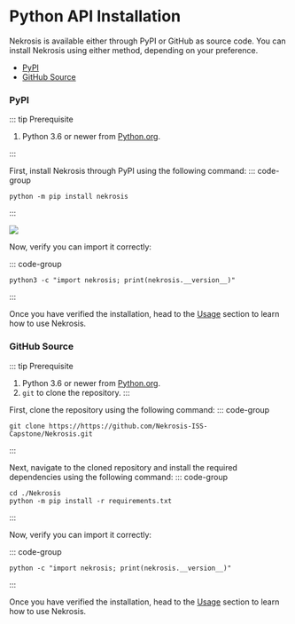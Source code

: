# Python API Installation

Nekrosis is available either through PyPI or GitHub as source code. You can install Nekrosis using either method, depending on your preference.

* [PyPI](#pypi)
* [GitHub Source](#github-source)

### PyPI

::: tip Prerequisite

1. Python 3.6 or newer from [Python.org](https://www.python.org).

:::

First, install Nekrosis through PyPI using the following command:
::: code-group
```shell [Command Line]
python -m pip install nekrosis
```
:::

![](/public/Installation/PyPI.png)

Now, verify you can import it correctly:

::: code-group
```shell [Command Line]
python3 -c "import nekrosis; print(nekrosis.__version__)"
```
:::

Once you have verified the installation, head to the [Usage](../Usage/api.md) section to learn how to use Nekrosis.


### GitHub Source

::: tip Prerequisite

1. Python 3.6 or newer from [Python.org](https://www.python.org).
2. `git` to clone the repository.
:::

First, clone the repository using the following command:
::: code-group
```shell [Command Line]
git clone https://https://github.com/Nekrosis-ISS-Capstone/Nekrosis.git
```
:::

Next, navigate to the cloned repository and install the required dependencies using the following command:
::: code-group
```shell [Command Line]
cd ./Nekrosis
python -m pip install -r requirements.txt
```
:::

Now, verify you can import it correctly:

::: code-group
```shell [Command Line]
python -c "import nekrosis; print(nekrosis.__version__)"
```
:::

Once you have verified the installation, head to the [Usage](../Usage/api.md) section to learn how to use Nekrosis.
